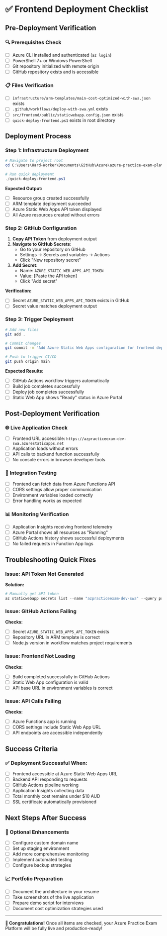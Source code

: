 # ✅ Frontend Deployment Checklist

## Pre-Deployment Verification

### 🔍 Prerequisites Check
- [ ] Azure CLI installed and authenticated (`az login`)
- [ ] PowerShell 7+ or Windows PowerShell
- [ ] Git repository initialized with remote origin
- [ ] GitHub repository exists and is accessible

### 📋 Files Verification
- [ ] `infrastructure/arm-templates/main-cost-optimized-with-swa.json` exists
- [ ] `.github/workflows/deploy-with-swa.yml` exists  
- [ ] `src/frontend/public/staticwebapp.config.json` exists
- [ ] `quick-deploy-frontend.ps1` exists in root directory

## Deployment Process

### Step 1: Infrastructure Deployment
```powershell
# Navigate to project root
cd C:\Users\Hard-Worker\Documents\GitHub\Azure\azure-practice-exam-platform

# Run quick deployment
./quick-deploy-frontend.ps1
```

**Expected Output:**
- [ ] Resource group created successfully
- [ ] ARM template deployment succeeded
- [ ] Azure Static Web Apps API token displayed
- [ ] All Azure resources created without errors

### Step 2: GitHub Configuration
1. **Copy API Token** from deployment output
2. **Navigate to GitHub Secrets**:
   - Go to your repository on GitHub
   - Settings → Secrets and variables → Actions
   - Click "New repository secret"
3. **Add Secret**:
   - Name: `AZURE_STATIC_WEB_APPS_API_TOKEN`
   - Value: [Paste the API token]
   - Click "Add secret"

**Verification:**
- [ ] Secret `AZURE_STATIC_WEB_APPS_API_TOKEN` exists in GitHub
- [ ] Secret value matches deployment output

### Step 3: Trigger Deployment
```bash
# Add new files
git add .

# Commit changes
git commit -m "Add Azure Static Web Apps configuration for frontend deployment"

# Push to trigger CI/CD
git push origin main
```

**Expected Results:**
- [ ] GitHub Actions workflow triggers automatically
- [ ] Build job completes successfully
- [ ] Deploy job completes successfully
- [ ] Static Web App shows "Ready" status in Azure Portal

## Post-Deployment Verification

### 🌐 Live Application Check
- [ ] Frontend URL accessible: `https://azpracticeexam-dev-swa.azurestaticapps.net`
- [ ] Application loads without errors
- [ ] API calls to backend function successfully
- [ ] No console errors in browser developer tools

### 🔗 Integration Testing
- [ ] Frontend can fetch data from Azure Functions API
- [ ] CORS settings allow proper communication
- [ ] Environment variables loaded correctly
- [ ] Error handling works as expected

### 📊 Monitoring Verification
- [ ] Application Insights receiving frontend telemetry
- [ ] Azure Portal shows all resources as "Running"
- [ ] GitHub Actions history shows successful deployments
- [ ] No failed requests in Function App logs

## Troubleshooting Quick Fixes

### Issue: API Token Not Generated
**Solution:**
```powershell
# Manually get API token
az staticwebapp secrets list --name "azpracticeexam-dev-swa" --query properties.apiKey -o tsv
```

### Issue: GitHub Actions Failing
**Checks:**
- [ ] Secret `AZURE_STATIC_WEB_APPS_API_TOKEN` exists
- [ ] Repository URL in ARM template is correct
- [ ] Node.js version in workflow matches project requirements

### Issue: Frontend Not Loading
**Checks:**
- [ ] Build completed successfully in GitHub Actions
- [ ] Static Web App configuration is valid
- [ ] API base URL in environment variables is correct

### Issue: API Calls Failing
**Checks:**
- [ ] Azure Functions app is running
- [ ] CORS settings include Static Web App URL
- [ ] API endpoints are accessible independently

## Success Criteria

### ✅ Deployment Successful When:
- [ ] Frontend accessible at Azure Static Web Apps URL
- [ ] Backend API responding to requests
- [ ] GitHub Actions pipeline working
- [ ] Application Insights collecting data
- [ ] Total monthly cost remains under $10 AUD
- [ ] SSL certificate automatically provisioned

## Next Steps After Success

### 🚀 Optional Enhancements
- [ ] Configure custom domain name
- [ ] Set up staging environment
- [ ] Add more comprehensive monitoring
- [ ] Implement automated testing
- [ ] Configure backup strategies

### 📈 Portfolio Preparation
- [ ] Document the architecture in your resume
- [ ] Take screenshots of the live application
- [ ] Prepare demo script for interviews
- [ ] Document cost optimization strategies used

---

**🎉 Congratulations!** Once all items are checked, your Azure Practice Exam Platform will be fully live and production-ready!